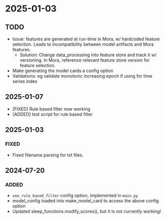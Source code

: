 # 2025-01-03
## TODO
- Issue: features are generated at run-time in Mora, w/ hardcoded feature selection. Leads to incompatibility between model artifacts and Mora features.
  - Solution: Change data_processing into feature store and track it w/ versioning. In Mora, reference relevant feature store version for feature selection.
- Make generating the model cards a config option
- Validations: eg validate monotonic increasing epoch if using for time series index

## 2025-01-07
- [FIXED] Rule based filter now working
- [ADDED] test script for rule based filter

## 2025-01-03
### FIXED
- Fixed filename parsing for txt files.

## 2024-07-20
### ADDED
- `use_rule_based_filter` config option, implemented in `main.py`
- model_config loaded into make_model_card to access the above config option
- Updated sleep_functions.modify_scores(), but it is not currently working!
